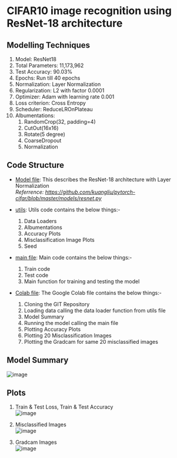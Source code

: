 # CIFAR10 image recognition using ResNet-18 architecture

## Modelling Techniques

  1. Model: ResNet18
  2. Total Parameters: 11,173,962
  3. Test Accuracy: 90.03%
  4. Epochs: Run till 40 epochs
  5. Normalization: Layer Normalization
  6. Regularization: L2 with factor 0.0001
  7. Optimizer: Adam with learning rate 0.001
  8. Loss criterion: Cross Entropy
  9. Scheduler: ReduceLROnPlateau
  10. Albumentations: 
      1. RandomCrop(32, padding=4)
      2. CutOut(16x16)
      3. Rotate(5 degree)
      4. CoarseDropout
      5. Normalization 

## Code Structure

* [Model file](/model/resnet.py): This describes the ResNet-18 architecture with Layer Normalization  
<i>Referrence: https://github.com/kuangliu/pytorch-cifar/blob/master/models/resnet.py</i>  

* [utils](/utils/utils.py): Utils code contains the below things:-  
  1. Data Loaders  
  2. Albumentations  
  3. Accuracy Plots
  4. Misclassification Image Plots
  5. Seed

* [main file](/main.py): Main code contains the below things:-  
  1. Train code
  2. Test code
  3. Main function for training and testing the model  

* [Colab file](/pytorch_cifar10_resnet.ipynb): The Google Colab file contains the below things:-  
  1. Cloning the GIT Repository
  2. Loading data calling the data loader function from utils file
  3. Model Summary
  4. Running the model calling the main file
  5. Plotting Accuracy Plots
  6. Plotting 20 Misclassification Images
  7. Plotting the Gradcam for same 20 misclassified images

## Model Summary
![image](https://user-images.githubusercontent.com/65554220/124408900-e1d17200-dd64-11eb-9a1f-0d4fc491152b.png)

## Plots

  1. Train & Test Loss, Train & Test Accuracy  
  ![image](https://user-images.githubusercontent.com/65554220/124408182-4be91780-dd63-11eb-9c6a-85d552590731.png)  

  2. Misclassified Images  
  ![image](https://user-images.githubusercontent.com/65554220/124408305-8a7ed200-dd63-11eb-9791-29ebc99a2e7a.png)  

  3. Gradcam Images  
  ![image](https://user-images.githubusercontent.com/65554220/124408315-95396700-dd63-11eb-8df7-2b5a801d687a.png)  




